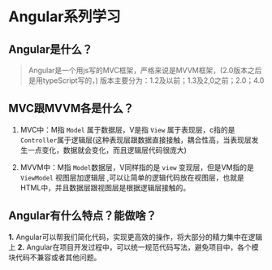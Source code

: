 # Angular系列学习


## Angular是什么？

> Angular是一个用js写的MVC框架，严格来说是MVVM框架，(2.0版本之后是用typeScript写的，)
版本主要分为：1.2及以前；1.3及2,0之前；2.0；4.0

## MVC跟MVVM各是什么？

1. MVC中：M指 `Model` 属于数据层，V是指 `View` 属于表现层，c指的是`Controller`属于逻辑层(这种表现层跟数据直接接触，耦合性高，当表现层发生一点变化，数据就会变化，而且逻辑层代码很庞大)

2. MVVM中：M指 `Model`数据层，V同样指的是 `view` 变现层，但是VM指的是 `ViewModel` 视图层加逻辑层 ,可以让简单的逻辑代码放在视图层，也就是HTML中，并且数据层跟视图层是根据逻辑层接触的。 


## Angular有什么特点？能做啥？

**1.** Angular可以帮我们简化代码，实现更高效的操作，将大部分的精力集中在逻辑上
**2.** Angular在项目开发过程中，可以统一规范代码写法，避免项目中，各个模块代码不兼容或者其他问题。


